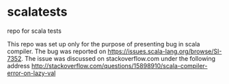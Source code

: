 scalatests
==========

repo for scala tests

This repo was set up only for the purpose of presenting bug in scala compiler. The bug was reported on https://issues.scala-lang.org/browse/SI-7352. The issue was discussed on stackoverflow.com under the following address http://stackoverflow.com/questions/15898910/scala-compiler-error-on-lazy-val
